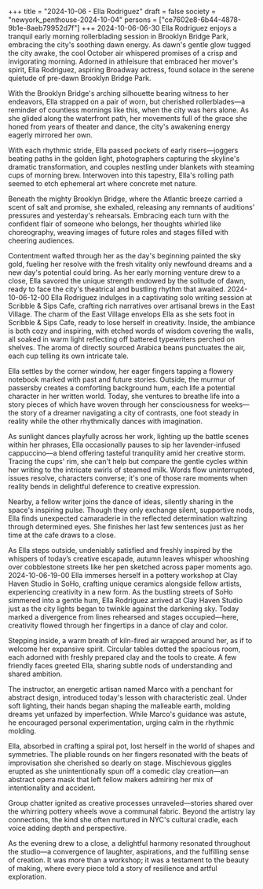 +++
title = "2024-10-06 - Ella Rodriguez"
draft = false
society = "newyork_penthouse-2024-10-04"
persons = ["ce7602e8-6b44-4878-9b1e-8aeb79952d7f"]
+++
2024-10-06-06-30
Ella Rodriguez enjoys a tranquil early morning rollerblading session in Brooklyn Bridge Park, embracing the city's soothing dawn energy.
As dawn's gentle glow tugged the city awake, the cool October air whispered promises of a crisp and invigorating morning. Adorned in athleisure that embraced her mover's spirit, Ella Rodriguez, aspiring Broadway actress, found solace in the serene quietude of pre-dawn Brooklyn Bridge Park.

With the Brooklyn Bridge's arching silhouette bearing witness to her endeavors, Ella strapped on a pair of worn, but cherished rollerblades—a reminder of countless mornings like this, when the city was hers alone. As she glided along the waterfront path, her movements full of the grace she honed from years of theater and dance, the city's awakening energy eagerly mirrored her own.

With each rhythmic stride, Ella passed pockets of early risers—joggers beating paths in the golden light, photographers capturing the skyline's dramatic transformation, and couples nestling under blankets with steaming cups of morning brew. Interwoven into this tapestry, Ella's rolling path seemed to etch ephemeral art where concrete met nature.

Beneath the mighty Brooklyn Bridge, where the Atlantic breeze carried a scent of salt and promise, she exhaled, releasing any remnants of auditions' pressures and yesterday's rehearsals. Embracing each turn with the confident flair of someone who belongs, her thoughts whirled like choreography, weaving images of future roles and stages filled with cheering audiences.

Contentment wafted through her as the day's beginning painted the sky gold, fueling her resolve with the fresh vitality only newfound dreams and a new day's potential could bring. As her early morning venture drew to a close, Ella savored the unique strength endowed by the solitude of dawn, ready to face the city's theatrical and bustling rhythm that awaited.
2024-10-06-12-00
Ella Rodriguez indulges in a captivating solo writing session at Scribble & Sips Cafe, crafting rich narratives over artisanal brews in the East Village.
The charm of the East Village envelops Ella as she sets foot in Scribble & Sips Cafe, ready to lose herself in creativity. Inside, the ambiance is both cozy and inspiring, with etched words of wisdom covering the walls, all soaked in warm light reflecting off battered typewriters perched on shelves. The aroma of directly sourced Arabica beans punctuates the air, each cup telling its own intricate tale. 

Ella settles by the corner window, her eager fingers tapping a flowery notebook marked with past and future stories. Outside, the murmur of passersby creates a comforting background hum, each life a potential character in her written world. Today, she ventures to breathe life into a story pieces of which have woven through her consciousness for weeks—the story of a dreamer navigating a city of contrasts, one foot steady in reality while the other rhythmically dances with imagination.

As sunlight dances playfully across her work, lighting up the battle scenes within her phrases, Ella occasionally pauses to sip her lavender-infused cappuccino—a blend offering tasteful tranquility amid her creative storm. Tracing the cups' rim, she can't help but compare the gentle cycles within her writing to the intricate swirls of steamed milk. Words flow uninterrupted, issues resolve, characters converse; it's one of those rare moments when reality bends in delightful deference to creative expression.

Nearby, a fellow writer joins the dance of ideas, silently sharing in the space's inspiring pulse. Though they only exchange silent, supportive nods, Ella finds unexpected camaraderie in the reflected determination waltzing through determined eyes. She finishes her last few sentences just as her time at the cafe draws to a close.

As Ella steps outside, undeniably satisfied and freshly inspired by the whispers of today’s creative escapade, autumn leaves whisper whooshing over cobblestone streets like her pen sketched across paper moments ago.
2024-10-06-19-00
Ella immerses herself in a pottery workshop at Clay Haven Studio in SoHo, crafting unique ceramics alongside fellow artists, experiencing creativity in a new form.
As the bustling streets of SoHo simmered into a gentle hum, Ella Rodriguez arrived at Clay Haven Studio just as the city lights began to twinkle against the darkening sky. Today marked a divergence from lines rehearsed and stages occupied—here, creativity flowed through her fingertips in a dance of clay and color.

Stepping inside, a warm breath of kiln-fired air wrapped around her, as if to welcome her expansive spirit. Circular tables dotted the spacious room, each adorned with freshly prepared clay and the tools to create. A few friendly faces greeted Ella, sharing subtle nods of understanding and shared ambition.

The instructor, an energetic artisan named Marco with a penchant for abstract design, introduced today's lesson with characteristic zeal. Under soft lighting, their hands began shaping the malleable earth, molding dreams yet unfazed by imperfection. While Marco's guidance was astute, he encouraged personal experimentation, urging calm in the rhythmic molding.

Ella, absorbed in crafting a spiral pot, lost herself in the world of shapes and symmetries. The pliable rounds on her fingers resonated with the beats of improvisation she cherished so dearly on stage. Mischievous giggles erupted as she unintentionally spun off a comedic clay creation—an abstract opera mask that left fellow makers admiring her mix of intentionality and accident.

Group chatter ignited as creative processes unraveled—stories shared over the whirring pottery wheels wove a communal fabric. Beyond the artistry lay connections, the kind she often nurtured in NYC's cultural cradle, each voice adding depth and perspective.

As the evening drew to a close, a delightful harmony resonated throughout the studio—a convergence of laughter, aspirations, and the fulfilling sense of creation. It was more than a workshop; it was a testament to the beauty of making, where every piece told a story of resilience and artful exploration.
